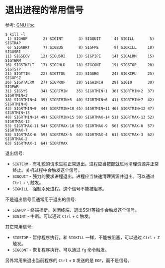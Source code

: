 # 退出进程的常用信号

参考: [GNU libc](http://www.gnu.org/software/libc/manual/html_node/Termination-Signals.html)

```
$ kill -l
 1) SIGHUP       2) SIGINT       3) SIGQUIT      4) SIGILL       5) SIGTRAP
 6) SIGABRT      7) SIGBUS       8) SIGFPE       9) SIGKILL     10) SIGUSR1
11) SIGSEGV     12) SIGUSR2     13) SIGPIPE     14) SIGALRM     15) SIGTERM
16) SIGSTKFLT   17) SIGCHLD     18) SIGCONT     19) SIGSTOP     20) SIGTSTP
21) SIGTTIN     22) SIGTTOU     23) SIGURG      24) SIGXCPU     25) SIGXFSZ
26) SIGVTALRM   27) SIGPROF     28) SIGWINCH    29) SIGIO       30) SIGPWR
31) SIGSYS      34) SIGRTMIN    35) SIGRTMIN+1  36) SIGRTMIN+2  37) SIGRTMIN+3
38) SIGRTMIN+4  39) SIGRTMIN+5  40) SIGRTMIN+6  41) SIGRTMIN+7  42) SIGRTMIN+8
43) SIGRTMIN+9  44) SIGRTMIN+10 45) SIGRTMIN+11 46) SIGRTMIN+12 47) SIGRTMIN+13
48) SIGRTMIN+14 49) SIGRTMIN+15 50) SIGRTMAX-14 51) SIGRTMAX-13 52) SIGRTMAX-12
53) SIGRTMAX-11 54) SIGRTMAX-10 55) SIGRTMAX-9  56) SIGRTMAX-8  57) SIGRTMAX-7
58) SIGRTMAX-6  59) SIGRTMAX-5  60) SIGRTMAX-4  61) SIGRTMAX-3  62) SIGRTMAX-2
63) SIGRTMAX-1  64) SIGRTMAX
```

退出信号:  
* `SIGTERM` - 有礼貌的请求进程正常退出。进程应当按部就班地清理资源并正常终止。关机过程中会触发这个信号。  
* `SIGQUIT` - 强力的要求进程退出。进程应当快速清理资源并退出。可以通过 `Ctrl` + `\` 触发。  
* `SIGKILL` - 强制杀死进程。这个信号不能被阻塞。  

不是退出信号但通常用于退出的信号:  
* `SIGHUP` - 终端挂断。关闭终端、退出SSH等操作会触发这个信号。  
* `SIGINT` - 中断。可以通过 `Ctrl` + `C` 触发。  

其它常用信号:  
* `SIGSTOP` - 暂停程序执行。和 `SIGKILL` 一样，不能被阻塞，可以通过 `Ctrl` + `Z` 触发。  
* `SIGCONT` - 恢复程序执行。可以通过 `fg` 命令触发。

另外常用来退出当前程序的 `Ctrl` + `D` 发送的是 `EOF`，而不是信号。 